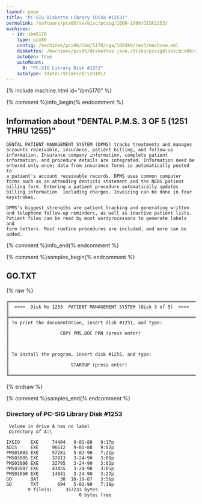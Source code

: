 ```yaml
---
layout: page
title: "PC-SIG Diskette Library (Disk #1253)"
permalink: /software/pcx86/sw/misc/pcsig/1000-1999/DISK1253/
machines:
  - id: ibm5170
    type: pcx86
    config: /machines/pcx86/ibm/5170/cga/1024kb/rev3/machine.xml
    diskettes: /machines/pcx86/diskettes.json,/disks/pcsigdisks/pcx86/diskettes.json
    autoGen: true
    autoMount:
      B: "PC-SIG Library Disk #1253"
    autoType: $date\r$time\rB:\rDIR\r
---
```


{% include machine.html id="ibm5170" %}

{% comment %}info_begin{% endcomment %}

## Information about "DENTAL P.M.S. 3 OF 5 (1251 THRU 1255)"

    DENTAL PATIENT MANAGEMENT SYSTEM (DPMS) tracks treatments and manages
    accounts receivable, insurance, patient billing, and follow-up
    information. Insurance company information, complete patient
    information, and procedure details are integrated. Information need be
    entered only once; data from insurance forms is automatically posted to
    a patient's account receivable records. DPMS uses common computer
    forms such as an attending dentists statement and the NEBS patient
    billing form. Entering a patient procedure automatically updates
    billing information  including charges. Invoicing can be done in four
    keystrokes.
    
    DPMS's biggest strengths are patient tracking and generating written
    and telephone follow-up reminders, as well as inactive patient lists.
    Patient files can be read by most wordprocessors to generate labels and
    form letters. Most routine procedures are included, and more can be
    added.
{% comment %}info_end{% endcomment %}

{% comment %}samples_begin{% endcomment %}

## GO.TXT

{% raw %}
```
╔═════════════════════════════════════════════════════════════════════════╗
║  <<<<  Disk No 1253  PATIENT MANAGEMENT SYSTEM (Disk 3 of 5)  >>>>      ║
╠═════════════════════════════════════════════════════════════════════════╣
║ To print the documentation, insert disk #1251, and type:                ║
║                   COPY PMS.DOC PRN (press enter)                        ║
║                                                                         ║
║ To install the program, insert disk #1255, and type:                    ║
║                       STARTUP (press enter)                             ║
╚═════════════════════════════════════════════════════════════════════════╝
```
{% endraw %}

{% comment %}samples_end{% endcomment %}

### Directory of PC-SIG Library Disk #1253

     Volume in drive A has no label
     Directory of A:\

    IXSIO    EXE     74404   9-01-88   9:17p
    ADIS     EXE     96612   9-01-88   9:02p
    PMS01003 EXE     57281   5-02-90   7:21p
    PMS03005 EXE     37913   3-24-90   3:00p
    PMS03006 EXE     32795   3-24-90   3:02p
    PMS03007 EXE     43455   3-24-90   3:05p
    PMS01050 EXE     14041   3-24-90   3:27p
    GO       BAT        38  10-19-87   3:56p
    GO       TXT       694   5-02-90   7:18p
            9 file(s)     357233 bytes
                               0 bytes free
